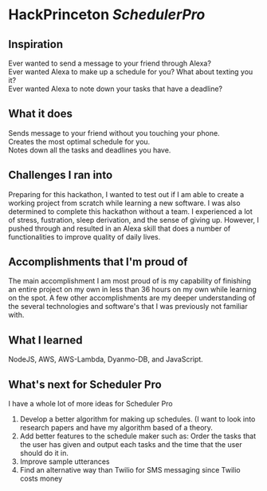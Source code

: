 
# HackPrinceton *SchedulerPro*

## Inspiration
Ever wanted to send a message to your friend through Alexa? <br>
Ever wanted Alexa to make up a schedule for you? What about texting you it?<br>
Ever wanted Alexa to note down your tasks that have a deadline?<br>

## What it does
Sends message to your friend without you touching your phone.<br>
Creates the most optimal schedule for you.<br>
Notes down all the tasks and deadlines you have.<br>

## Challenges I ran into
Preparing for this hackathon, I wanted to test out if I am able to create a working project from scratch while learning a new software. I was also determined to complete this hackathon without a team. I experienced a lot of stress, fustration, sleep derivation, and the sense of giving up. However, I pushed through and resulted in an Alexa skill that does a number of functionalities to improve quality of daily lives. 

## Accomplishments that I'm proud of
The main accomplishment I am most proud of is my capability of finishing an entire project on my own in less than 36 hours on my own while learning on the spot. 
A few other accomplishments are my deeper understanding of the several technologies and software's that I was previously not familiar with.

## What I learned
NodeJS, AWS, AWS-Lambda, Dyanmo-DB, and JavaScript. 

## What's next for Scheduler Pro
I have a whole lot of more ideas for Scheduler Pro
1. Develop a better algorithm for making up schedules. (I want to look into research papers and have my algorithm based of a theory.
2. Add better features to the schedule maker such as: Order the tasks that the user has given and output each tasks and the time that the user should do it in.
3. Improve sample utterances 
4. Find an alternative way than Twilio for SMS messaging since Twilio costs money  
